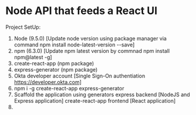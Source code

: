 # Node API that feeds a React UI

Project SetUp:

1. Node (9.5.0) [Update node version using package manager via command npm install node-latest-version --save]
2. npm (6.3.0) [Update npm latest version by commnad npm install npm@latest -g]
3. create-react-app (npm package)
4. express-generator (npm package)
5. Okta developer account [Single Sign-On authentiation https://developer.okta.com]
6. npm i -g create-react-app express-generator
7. Scaffold the application using generators
  express backend [NodeJS and Express application]
  create-react-app frontend [React application]
8. 
